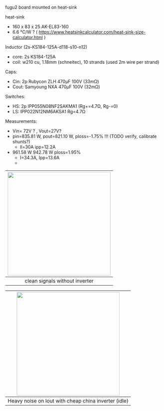 fugu2 board mounted on heat-sink

heat-sink

- 160 x 83 x 25 AK-EL83-160
- 6.6 °C/W ? ( https://www.heatsinkcalculator.com/heat-sink-size-calculator.html )

Inductor (2s-KS184-125A-d118-s10-n12)

- core: 2s KS184-125A
- coil: w210 cu, 1.18mm (schneitec), 10 strands (used 2m wire per strand)

Caps:

- Cin: 2p Rubycon ZLH 470µF 100V (33mΩ)
- Cout: Samyoung NXA 470µF 100V (32mΩ)

Switches:

- HS: 2p IPP055N08NF2SAKMA1 (Rg+=4.7Ω, Rg-=0)
- LS: IPP022N12NM6AKSA1 Rg=4.7Ω

Measurements:

- Vin= 72V ? , Vout=27V?
- pin=835.81 W, pout=821.10 W, ploss=-1.75%  !!!  (TODO verify, calibrate shunts?)
    - Il=30A ipp=12.2A
- 961.58 W 942.78 W ploss=1.95%
    - I=34.3A, Ipp=13.6A
    -



| <img src="scope-signals.webp" width="330"> |
|:------------------------------------------:|
|       clean signals without inverter       |


|   <img src="scope-signals-noise.webp" width="330">   |
|:----------------------------------------------------:|
| Heavy noise on Iout with cheap china inverter (idle) |


